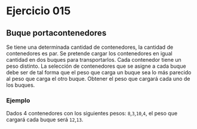 # Ejercicio **015**

## Buque portacontenedores

Se tiene una determinada cantidad de contenedores, la cantidad de contenedores es par. Se pretende cargar los contenedores en igual cantidad en dos buques para transportarlos.
Cada contenedor tiene un peso distinto.
La selección de contenedores que se asigne a cada buque debe ser de tal forma que el peso que carga un buque sea lo más parecido al peso que carga el otro buque. Obtener el peso que cargará cada uno de los buques.


### Ejemplo

Dados 4 contenedores con los siguientes pesos: `8`,`3`,`10`,`4`, el peso que cargará cada buque será `12`,`13`.
